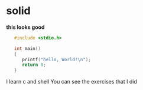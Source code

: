 # solid

**this looks good**

```c
   #include <stdio.h>

   int main()
   {
      printf("hello, World!\n");
      return 0;
   }
```

I learn c and shell
You can see the exercises that I did
